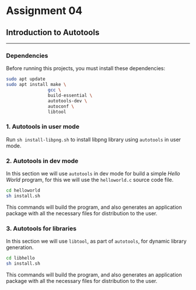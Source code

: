 # Assignment 04

## Introduction to Autotools

***

### Dependencies

Before running this projects, you must install these dependencies:

```sh
sudo apt update
sudo apt install make \ 
                gcc \
                build-essential \
                autotools-dev \
                autoconf \
                libtool
```

### 1. Autotools in user mode

Run `sh install-libpng.sh` to install libpng library using `autotools` in user mode.

### 2. Autotools in dev mode

In this section we will use `autotools` in dev mode for build a simple *Hello World* program, for this we will use the `helloworld.c` source code file.

```bash
cd helloworld
sh install.sh
```

This commands will build the program, and also generates an application package with all the necessary files for distribution to the user.

### 3. Autotools for libraries

In this section we will use `libtool`, as part of `autotools`, for dynamic library generation.

```bash
cd libhello
sh install.sh
```

This commands will build the program, and also generates an application package with all the necessary files for distribution to the user.